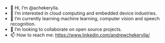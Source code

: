 - 👋 Hi, I’m @achekerylla.  
- 👀 I’m interested in cloud computing and embedded device industries.
- 🌱 I’m currently learning machine learning, computer vision and speech recognition.
- 💞️ I’m looking to collaborate on open source projects.
- 📫 How to reach me: https://www.linkedin.com/andrewchekerylla/

<!---
achekerylla/achekerylla is a ✨ special ✨ repository because its `README.md` (this file) appears on your GitHub profile.
You can click the Preview link to take a look at your changes.
--->
